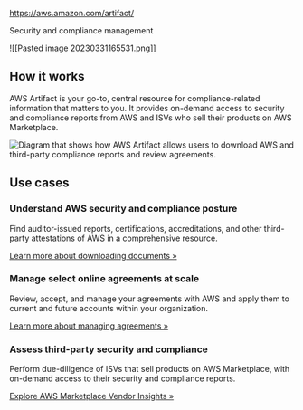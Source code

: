 https://aws.amazon.com/artifact/

Security and compliance management 


![[Pasted image 20230331165531.png]]

## How it works

AWS Artifact is your go-to, central resource for compliance-related information that matters to you. It provides on-demand access to security and compliance reports from AWS and ISVs who sell their products on AWS Marketplace.

![Diagram that shows how AWS Artifact allows users to download AWS and third-party compliance reports and review agreements.](https://d1.awsstatic.com/product-page-diagram_AWS-Artifact%402x.e5915bc1c8edf1dcc029df2d1b037f1f60f24ae3.png)

## Use cases

### Understand AWS security and compliance posture

Find auditor-issued reports, certifications, accreditations, and other third-party attestations of AWS in a comprehensive resource.

[Learn more about downloading documents »](https://docs.aws.amazon.com/artifact/latest/ug/downloading-documents.html)

### Manage select online agreements at scale

Review, accept, and manage your agreements with AWS and apply them to current and future accounts within your organization.

[Learn more about managing agreements »](https://docs.aws.amazon.com/artifact/latest/ug/managing-agreements.html)

### Assess third-party security and compliance

Perform due-diligence of ISVs that sell products on AWS Marketplace, with on-demand access to their security and compliance reports.

[Explore AWS Marketplace Vendor Insights »](https://docs.aws.amazon.com/marketplace/latest/userguide/vendor-insights.html)